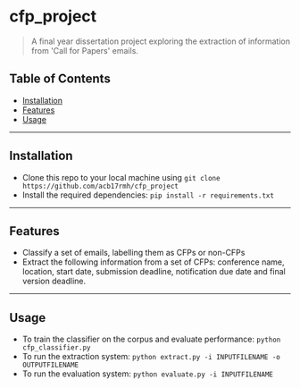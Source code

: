 # cfp_project

> A final year dissertation project exploring the extraction of information from 'Call for Papers' emails. 

## Table of Contents

- [Installation](#installation)
- [Features](#features)
- [Usage](#usage)

---

## Installation

- Clone this repo to your local machine using `git clone https://github.com/acb17rmh/cfp_project`
- Install the required dependencies: `pip install -r requirements.txt`

---

## Features

- Classify a set of emails, labelling them as CFPs or non-CFPs
- Extract the following information from a set of CFPs: conference name, location, start date, submission deadline,
  notification due date and final version deadline.
  
---

## Usage

- To train the classifier on the corpus and evaluate performance: `python cfp_classifier.py`
- To run the extraction system: `python extract.py -i INPUTFILENAME -o OUTPUTFILENAME`
- To run the evaluation system: `python evaluate.py -i INPUTFILENAME`
 